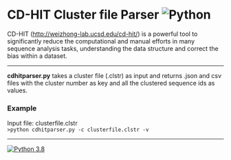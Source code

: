  # CD-HIT Cluster file Parser ![Python](https://commons.wikimedia.org/wiki/File:Blue_Python_3.8_Shield_Badge.svg?style=for-the-badge&logo=python&logoColor=white)
CD-HIT (http://weizhong-lab.ucsd.edu/cd-hit/) is a powerful tool to significantly reduce the computational and manual efforts in many sequence analysis tasks, understanding the data structure and correct the bias within a dataset.  
- - - -
**cdhitparser.py** takes a cluster file (.clstr) as input and returns .json and csv files with the cluster number as key and all the clustered sequence ids as values.

### Example
Input file: clusterfile.clstr  
`>python cdhitparser.py -c clusterfile.clstr -v`
- - - -
[![Python 3.8](https://img.shields.io/badge/python-3.6-blue.svg)](https://www.python.org/downloads/release/python-360/)

